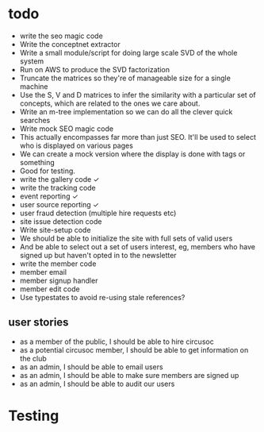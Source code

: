 todo
====
* write the seo magic code
 * Write the conceptnet extractor
 * Write a small module/script for doing large scale SVD of the whole system
 * Run on AWS to produce the SVD factorization
 * Truncate the matrices so they're of manageable size for a single machine
 * Use the S, V and D matrices to infer the similarity with a particular set of concepts, which are related to the ones we care about.
 * Write an m-tree implementation so we can do all the clever quick searches
* Write mock SEO magic code
 * This actually encompasses far more than just SEO. It'll be used to select who is displayed on various pages
 * We can create a mock version where the display is done with tags or something
 * Good for testing.
* write the gallery code ✓
* write the tracking code
 * event reporting ✓
 * user source reporting ✓
 * user fraud detection (multiple hire requests etc)
 * site issue detection code
* Write site-setup code
 * We should be able to initialize the site with full sets of valid users
 * And be able to select out a set of users interest, eg, members who have signed up but haven't opted in to the
   newsletter
* write the member code
 * member email
 * member signup handler
 * member edit code
* Use typestates to avoid re-using stale references? 

user stories
------------
* as a member of the public, I should be able to hire circusoc
* as a potential circusoc member, I should be able to get information on the club
* as an admin, I should be able to email users
* as an admin, I should be able to make sure members are signed up
* as an admin, I should be able to audit our users

Testing
=======
